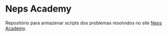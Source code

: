 # Neps Academy

Repositório para armazenar scripts dos problemas resolvidos no site [Neps Academy](https://neps.academy/).